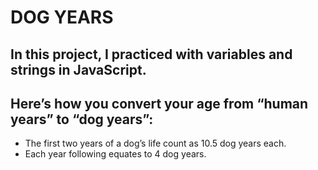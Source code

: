 # DOG YEARS

## In this project, I practiced with variables and strings in JavaScript. 
## Here’s how you convert your age from “human years” to “dog years”:

- The first two years of a dog’s life count as 10.5 dog years each.
- Each year following equates to 4 dog years.
